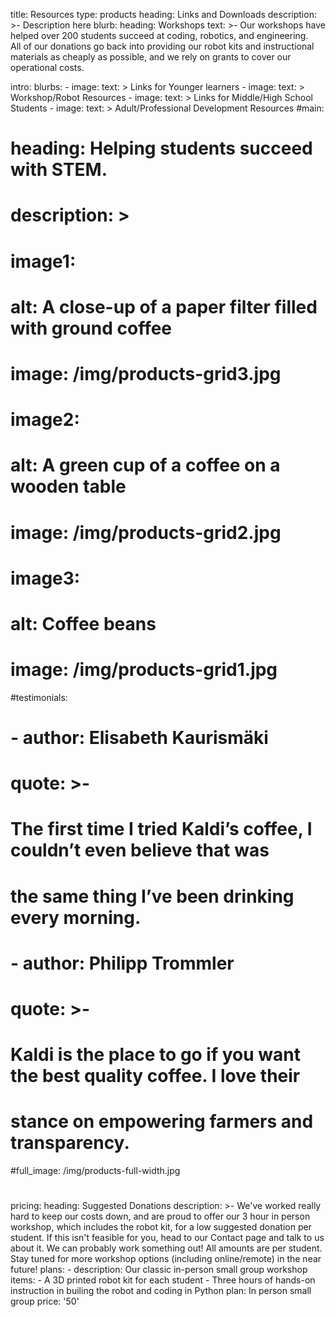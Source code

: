 title: Resources
type: products
heading: Links and Downloads
description: >-
  Description here
blurb:
  heading: Workshops
  text: >-
    Our workshops have helped over 200 students succeed at coding, robotics, and engineering.   
    All of our donations go back into providing our robot kits and instructional materials as cheaply as possible, and we rely on grants to cover our operational costs.

intro:
  blurbs:
    - image: 
      text: >
        Links for Younger learners
    - image: 
      text: >
        Workshop/Robot Resources
    - image: 
      text: >
        Links for Middle/High School Students
    - image:
      text: >
        Adult/Professional Development Resources
#main:
#  heading: Helping students succeed with STEM.
#  description: >
    
#
#  image1:
#    alt: A close-up of a paper filter filled with ground coffee
#    image: /img/products-grid3.jpg
#  image2:
#    alt: A green cup of a coffee on a wooden table
#    image: /img/products-grid2.jpg
#  image3:
#    alt: Coffee beans
#    image: /img/products-grid1.jpg
#testimonials:
#  - author: Elisabeth Kaurismäki
#    quote: >-
#      The first time I tried Kaldi’s coffee, I couldn’t even believe that was
#      the same thing I’ve been drinking every morning.
#  - author: Philipp Trommler
#    quote: >-
#      Kaldi is the place to go if you want the best quality coffee. I love their
#      stance on empowering farmers and transparency.
#full_image: /img/products-full-width.jpg
#
pricing:
  heading: Suggested Donations
  description: >-
    We've worked really hard to keep our costs down, and are proud to offer our 3 hour in person workshop, which includes the robot kit, for a low suggested donation per student. 
    If this isn't feasible for you, head to our Contact page and talk to us about it. We can probably work something out! 
    All amounts are per student. 
    Stay tuned for more workshop options (including online/remote) in the near future!
  plans:
    - description: Our classic in-person small group workshop
      items:
        - A 3D printed robot kit for each student
        - Three hours of hands-on instruction in builing the robot and coding in Python
      plan: In person small group
      price: '50'

